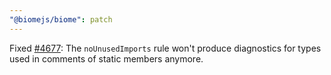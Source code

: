 ```yaml
---
"@biomejs/biome": patch
---
```


Fixed [#4677](https://github.com/biomejs/biome/issues/4677): The
`noUnusedImports` rule won't produce diagnostics for types used in comments of
static members anymore.
